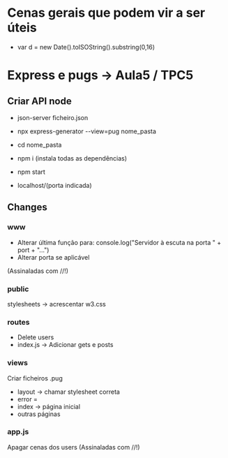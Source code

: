 # Cenas gerais que podem vir a ser úteis

- var d = new Date().toISOString().substring(0,16)




# Express e pugs -> Aula5 / TPC5

## Criar API node
- json-server ficheiro.json

- npx express-generator --view=pug nome_pasta

- cd nome_pasta
- npm i (instala todas as dependências)
- npm start

- localhost/(porta indicada)

## Changes

### www
- Alterar última função para: console.log("Servidor à escuta na porta " + port + "...")
- Alterar porta se aplicável

(Assinaladas com //!)

### public

stylesheets -> acrescentar w3.css

### routes
- Delete users
- index.js -> Adicionar gets e posts

### views
Criar ficheiros .pug

- layout -> chamar stylesheet correta
- error =
- index -> página inicial
- outras páginas

### app.js
Apagar cenas dos users
(Assinaladas com //!)